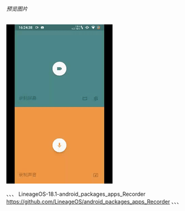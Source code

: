 ###### 预览图片
![image](https://github.com/153437803/android_packages_apps_recorder/blob/master/device.gif )

、、、
LineageOS-18.1-android_packages_apps_Recorder
https://github.com/LineageOS/android_packages_apps_Recorder
、、、